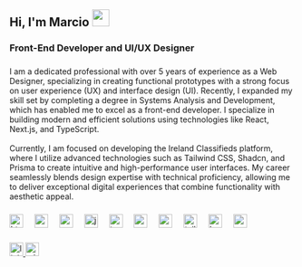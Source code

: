 <h2 align="left">Hi, I'm Marcio <img src="https://media.giphy.com/media/hvRJCLFzcasrR4ia7z/giphy.gif" width="30" ></h2>

###

<h3 align="left">Front-End Developer and UI/UX Designer</h3>

###

<p align="left">I am a dedicated professional with over 5 years of experience as a Web Designer, specializing in creating functional prototypes with a strong focus on user experience (UX) and interface design (UI). Recently, I expanded my skill set by completing a degree in Systems Analysis and Development, which has enabled me to excel as a front-end developer. I specialize in building modern and efficient solutions using technologies like React, Next.js, and TypeScript.<br><br>Currently, I am focused on developing the Ireland Classifieds platform, where I utilize advanced technologies such as Tailwind CSS, Shadcn, and Prisma to create intuitive and high-performance user interfaces. My career seamlessly blends design expertise with technical proficiency, allowing me to deliver exceptional digital experiences that combine functionality with aesthetic appeal.</p>

###

<div align="left">
  <img src="https://cdn.jsdelivr.net/gh/devicons/devicon/icons/html5/html5-original.svg" height="24" alt="html5 logo"  />
  <img width="12" />
  <img src="https://cdn.jsdelivr.net/gh/devicons/devicon/icons/css3/css3-original.svg" height="24" alt="css3 logo"  />
  <img width="12" />
  <img src="https://cdn.jsdelivr.net/gh/devicons/devicon/icons/sass/sass-original.svg" height="24" alt="sass logo"  />
  <img width="12" />
  <img src="https://cdn.jsdelivr.net/gh/devicons/devicon/icons/javascript/javascript-original.svg" height="24" alt="javascript logo"  />
  <img width="12" />
  <img src="https://cdn.jsdelivr.net/gh/devicons/devicon/icons/typescript/typescript-original.svg" height="24" alt="typescript logo"  />
  <img width="12" />
  <img src="https://cdn.jsdelivr.net/gh/devicons/devicon/icons/react/react-original.svg" height="24" alt="react logo"  />
  <img width="12" />
  <img src="https://cdn.jsdelivr.net/gh/devicons/devicon/icons/nextjs/nextjs-original.svg" height="24" alt="nextjs logo"  />
  <img width="12" />
  <img src="https://cdn.simpleicons.org/tailwindcss/06B6D4" height="24" alt="tailwindcss logo"  />
  <img width="12" />
  <img src="https://cdn.jsdelivr.net/gh/devicons/devicon/icons/bootstrap/bootstrap-original.svg" height="24" alt="bootstrap logo"  />
  <img width="12" />
  <img src="https://cdn.jsdelivr.net/gh/devicons/devicon/icons/mongodb/mongodb-original.svg" height="24" alt="mongodb logo"  />
</div>

###

<div align="left">
  <a href="https://www.linkedin.com/in/marciiosouza/" target="_blank">
    <img src="https://img.shields.io/static/v1?message=LinkedIn&logo=linkedin&label=&color=0077B5&logoColor=white&labelColor=&style=for-the-badge" height="24" alt="linkedin logo"  />
  </a>
  <a href="mailto:marciiosouza@outlook.com" target="_blank">
    <img src="https://img.shields.io/static/v1?message=Outlook&logo=microsoft-outlook&label=&color=0078D4&logoColor=white&labelColor=&style=for-the-badge" height="24" alt="microsoft-outlook logo"  />
  </a>
</div>

###
